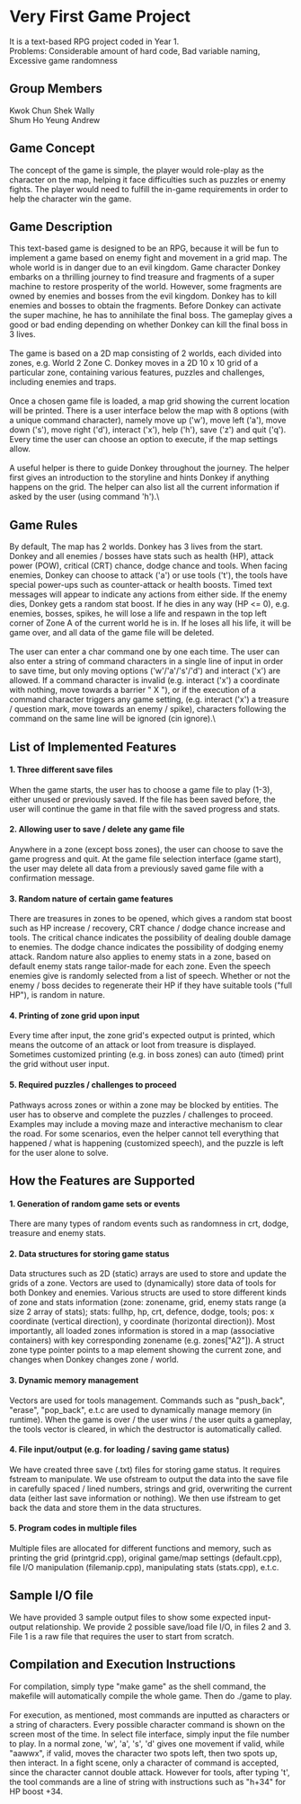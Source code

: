 # Very First Game Project
It is a text-based RPG project coded in Year 1.\
Problems: Considerable amount of hard code, Bad variable naming, Excessive game randomness

## Group Members
Kwok Chun Shek Wally\
Shum Ho Yeung Andrew

## Game Concept
The concept of the game is simple, the player would role-play as the character on the map, helping it face difficulties such as puzzles or enemy fights. The player would need to fulfill the in-game requirements in order to help the character win the game.

## Game Description
This text-based game is designed to be an RPG, because it will be fun to implement a game based on enemy fight and movement in a grid map. The whole world is in danger due to an evil kingdom. Game character Donkey embarks on a thrilling journey to find treasure and fragments of a super machine to restore prosperity of the world. However, some fragments are owned by enemies and bosses from the evil kingdom. Donkey has to kill enemies and bosses to obtain the fragments. Before Donkey can activate the super machine, he has to annihilate the final boss. The gameplay gives a good or bad ending depending on whether Donkey can kill the final boss in 3 lives.\
\
The game is based on a 2D map consisting of 2 worlds, each divided into zones, e.g. World 2 Zone C. Donkey moves in a 2D 10 x 10 grid of a particular zone, containing various features, puzzles and challenges, including enemies and traps.\
\
Once a chosen game file is loaded, a map grid showing the current location will be printed. There is a user interface below the map with 8 options (with a unique command character), namely move up ('w'), move left ('a'), move down ('s'), move right ('d'), interact ('x'), help ('h'), save ('z') and quit ('q'). Every time the user can choose an option to execute, if the map settings allow.\
\
A useful helper is there to guide Donkey throughout the journey. The helper first gives an introduction to the storyline and hints Donkey if anything happens on the grid. The helper can also list all the current information if asked by the user (using command 'h').\

## Game Rules
By default, The map has 2 worlds. Donkey has 3 lives from the start. Donkey and all enemies / bosses have stats such as health (HP), attack power (POW), critical (CRT) chance, dodge chance and tools. When facing enemies, Donkey can choose to attack ('a') or use tools ('t'), the tools have special power-ups such as counter-attack or health boosts. Timed text messages will appear to indicate any actions from either side. If the enemy dies, Donkey gets a random stat boost. If he dies in any way (HP <= 0), e.g. enemies, bosses, spikes, he will lose a life and respawn in the top left corner of Zone A of the current world he is in. If he loses all his life, it will be game over, and all data of the game file will be deleted.\
\
The user can enter a char command one by one each time. The user can also enter a string of command characters in a single line of input in order to save time, but only moving options ('w'/'a'/'s'/'d') and interact ('x') are allowed. If a command character is invalid (e.g. interact ('x') a coordinate with nothing, move towards a barrier " X "), or if the execution of a command character triggers any game setting, (e.g. interact ('x') a treasure / question mark, move towards an enemy / spike), characters following the command on the same line will be ignored (cin ignore).\

## List of Implemented Features

#### 1. Three different save files
When the game starts, the user has to choose a game file to play (1-3), either unused or previously saved. If the file has been saved before, the user will continue the game in that file with the saved progress and stats.
#### 2. Allowing user to save / delete any game file
Anywhere in a zone (except boss zones), the user can choose to save the game progress and quit. At the game file selection interface (game start), the user may delete all data from a previously saved game file with a confirmation message.
#### 3. Random nature of certain game features
There are treasures in zones to be opened, which gives a random stat boost such as HP increase / recovery, CRT chance / dodge chance increase and tools. The critical chance indicates the possibility of dealing double damage to enemies. The dodge chance indicates the possibility of dodging enemy attack. Random nature also applies to enemy stats in a zone, based on default enemy stats range tailor-made for each zone. Even the speech enemies give is randomly selected from a list of speech. Whether or not the enemy / boss decides to regenerate their HP if they have suitable tools ("full HP"), is random in nature.
#### 4. Printing of zone grid upon input
Every time after input, the zone grid's expected output is printed, which means the outcome of an attack or loot from treasure is displayed. Sometimes customized printing (e.g. in boss zones) can auto (timed) print the grid without user input.
#### 5. Required puzzles / challenges to proceed
Pathways across zones or within a zone may be blocked by entities. The user has to observe and complete the puzzles / challenges to proceed. Examples may include a moving maze and interactive mechanism to clear the road. For some scenarios, even the helper cannot tell everything that happened / what is happening (customized speech), and the puzzle is left for the user alone to solve.

## How the Features are Supported

#### 1. Generation of random game sets or events
There are many types of random events such as randomness in crt, dodge, treasure and enemy stats.
#### 2. Data structures for storing game status
Data structures such as 2D (static) arrays are used to store and update the grids of a zone. Vectors are used to (dynamically) store data of tools for both Donkey and enemies. Various structs are used to store different kinds of zone and stats information (zone: zonename, grid, enemy stats range (a size 2 array of stats); stats: fullhp, hp, crt, defence, dodge, tools; pos: x coordinate (vertical direction), y coordinate (horizontal direction)). Most importantly, all loaded zones information is stored in a map (associative containers) with key corresponding zonename (e.g. zones\["A2"]). A struct zone type pointer points to a map element showing the current zone, and changes when Donkey changes zone / world.
#### 3. Dynamic memory management
Vectors are used for tools management. Commands such as "push_back", "erase", "pop_back", e.t.c are used to dynamically manage memory (in runtime). When the game is over / the user wins / the user quits a gameplay, the tools vector is cleared, in which the destructor is automatically called.
#### 4. File input/output (e.g. for loading / saving game status)
We have created three save (.txt) files for storing game status. It requires fstream to manipulate. We use ofstream to output the data into the save file in carefully spaced / lined numbers, strings and grid, overwriting the current data (either last save information or nothing). We then use ifstream to get back the data and store them in the data structures.
#### 5. Program codes in multiple files
Multiple files are allocated for different functions and memory, such as printing the grid (printgrid.cpp), original game/map settings (default.cpp), file I/O manipulation (filemanip.cpp), manipulating stats (stats.cpp), e.t.c.

## Sample I/O file
We have provided 3 sample output files to show some expected input-output relationship. We provide 2 possible save/load file I/O, in files 2 and 3. File 1 is a raw file that requires the user to start from scratch. 

## Compilation and Execution Instructions
For compilation, simply type "make game" as the shell command, the makefile will automatically compile the whole game. Then do ./game to play.\
\
For execution, as mentioned, most commands are inputted as characters or a string of characters. Every possible character command is shown on the screen most of the time. In select file interface, simply input the file number to play. In a normal zone, 'w', 'a', 's', 'd' gives one movement if valid, while "aawwx", if valid, moves the character two spots left, then two spots up, then interact. In a fight scene, only a character of command is accepted, since the character cannot double attack. However for tools, after typing 't', the tool commands are a line of string with instructions such as "h+34" for HP boost +34.

